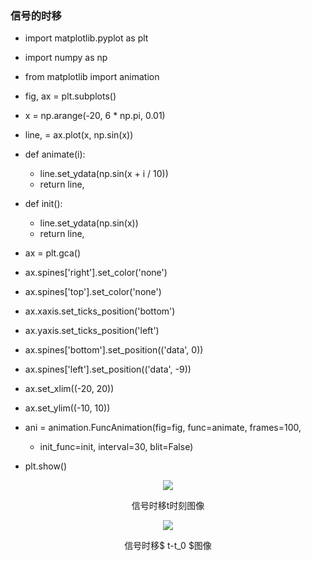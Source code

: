 ### 信号的时移
- import matplotlib.pyplot as plt
- import numpy as np
- from matplotlib import animation
 
- fig, ax = plt.subplots()
 
- x = np.arange(-20, 6 * np.pi, 0.01)
- line, = ax.plot(x, np.sin(x))
 
 
- def animate(i):
    - line.set_ydata(np.sin(x + i / 10))
    - return line,
 
 
- def init():
    - line.set_ydata(np.sin(x))
    - return line,
    
- ax = plt.gca()
- ax.spines['right'].set_color('none')
- ax.spines['top'].set_color('none')
- ax.xaxis.set_ticks_position('bottom')
- ax.yaxis.set_ticks_position('left')
- ax.spines['bottom'].set_position(('data', 0))
- ax.spines['left'].set_position(('data', -9))
- ax.set_xlim((-20, 20))
- ax.set_ylim((-10, 10))
 
 
- ani = animation.FuncAnimation(fig=fig, func=animate, frames=100,
  - init_func=init, interval=30, blit=False)
  
- plt.show()
<center>
  <img src="https://github.com/wjl333/wjl333.github.io/blob/master/Figure_1.png" > 
  
  信号时移t时刻图像
</center>
<center>
  <img src="https://github.com/wjl333/wjl333.github.io/blob/master/BVLY(T9%25L%5B%60BET11%7D%5DVY7QE.png" > 
  
  信号时移$ t-t_0 $图像
</center>
